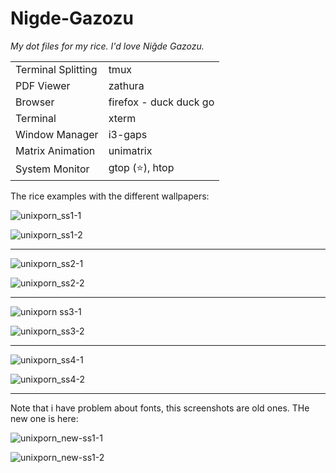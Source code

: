 # Nigde-Gazozu

*My dot files for my rice. I'd love Niğde Gazozu.*

|||
|--------------------|------------|
|Terminal Splitting | tmux|
|PDF Viewer         |zathura|
|Browser            | firefox - duck duck go|
|Terminal           | xterm|
|Window Manager     | i3-gaps|
|Matrix Animation   | unimatrix|
|System Monitor     | gtop (:star:), htop|


The rice examples with the different wallpapers:

![unixporn_ss1-1](https://user-images.githubusercontent.com/35902471/152410372-dc570c0c-d0d8-422d-9462-dfd0c4c948bb.png)

![unixporn_ss1-2](https://user-images.githubusercontent.com/35902471/152410502-953b0df4-5860-4321-86d6-b67f9b8b3cd5.png)


-----

![unixporn_ss2-1](https://user-images.githubusercontent.com/35902471/152410571-50a068b5-0a18-4ebe-aa3b-ef0fd6157395.png)

![unixporn_ss2-2](https://user-images.githubusercontent.com/35902471/152410609-d9e6725e-a3c0-44f5-88a9-64b1a3ed2cbf.png)

---------

![unixporn ss3-1](https://user-images.githubusercontent.com/35902471/152410711-844238cd-b5a4-4cdf-b1c9-7ca32db836a2.png)


![unixporn_ss3-2](https://user-images.githubusercontent.com/35902471/152410721-4f0b0f3a-4179-4b3f-acf0-3d39c8c955c0.png)

--------------


![unixporn_ss4-1](https://user-images.githubusercontent.com/35902471/152410843-117dcfee-a1d1-4f73-9268-982cb6c60680.png)


![unixporn_ss4-2](https://user-images.githubusercontent.com/35902471/152410843-117dcfee-a1d1-4f73-9268-982cb6c60680.png)

----------


Note that i have problem about fonts, this screenshots are old ones. THe new one is here:


![unixporn_new-ss1-1](https://user-images.githubusercontent.com/35902471/152412247-2e897fdb-d396-4cf9-ba75-52bde84a74f6.png)


![unixporn_new-ss1-2](https://user-images.githubusercontent.com/35902471/152412288-d2d489ab-9eb0-4cc4-a4e8-6a69ed64b7d4.png)
